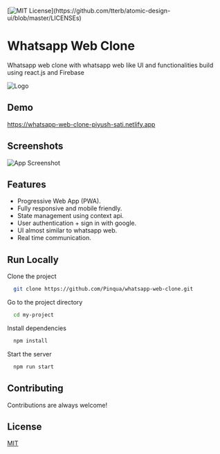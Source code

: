 
[![MIT License](https://img.shields.io/apm/l/atomic-design-ui.svg?)](https://github.com/tterb/atomic-design-ui/blob/master/LICENSEs)

# Whatsapp Web Clone

Whatsapp web clone with whatsapp web like UI and functionalities build using react.js and Firebase

![Logo](https://www.logo.wine/a/logo/WhatsApp/WhatsApp-Logo.wine.svg)

## Demo

https://whatsapp-web-clone-piyush-sati.netlify.app


## Screenshots

![App Screenshot](https://i.ibb.co/X4SSHxQ/whatsapp-web-clone.gif)

  
## Features

- Progressive Web App (PWA).
- Fully responsive and mobile friendly.
- State management using context api.
- User authentication + sign in with google.
- UI almost similar to whatsapp web.
- Real time communication.


## Run Locally

Clone the project

```bash
  git clone https://github.com/Pinqua/whatsapp-web-clone.git
```

Go to the project directory

```bash
  cd my-project
```

Install dependencies

```bash
  npm install
```

Start the server

```bash
  npm run start
```

  
## Contributing

Contributions are always welcome!

  
## License

[MIT](https://choosealicense.com/licenses/mit/)

  
